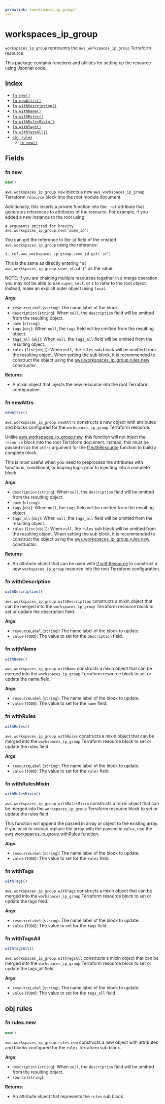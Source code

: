 ```yaml
---
permalink: /workspaces_ip_group/
---
```


# workspaces_ip_group

`workspaces_ip_group` represents the `aws_workspaces_ip_group` Terraform resource.



This package contains functions and utilities for setting up the resource using Jsonnet code.


## Index

* [`fn new()`](#fn-new)
* [`fn newAttrs()`](#fn-newattrs)
* [`fn withDescription()`](#fn-withdescription)
* [`fn withName()`](#fn-withname)
* [`fn withRules()`](#fn-withrules)
* [`fn withRulesMixin()`](#fn-withrulesmixin)
* [`fn withTags()`](#fn-withtags)
* [`fn withTagsAll()`](#fn-withtagsall)
* [`obj rules`](#obj-rules)
  * [`fn new()`](#fn-rulesnew)

## Fields

### fn new

```ts
new()
```


`aws.workspaces_ip_group.new` injects a new `aws_workspaces_ip_group` Terraform `resource`
block into the root module document.

Additionally, this inserts a private function into the `_ref` attribute that generates references to attributes of the
resource. For example, if you added a new instance to the root using:

    # arguments omitted for brevity
    aws.workspaces_ip_group.new('some_id')

You can get the reference to the `id` field of the created `aws.workspaces_ip_group` using the reference:

    $._ref.aws_workspaces_ip_group.some_id.get('id')

This is the same as directly entering `"${ aws_workspaces_ip_group.some_id.id }"` as the value.

NOTE: if you are chaining multiple resources together in a merge operation, you may not be able to use `super`, `self`,
or `$` to refer to the root object. Instead, make an explicit outer object using `local`.

**Args**:
  - `resourceLabel` (`string`): The name label of the block.
  - `description` (`string`):  When `null`, the `description` field will be omitted from the resulting object.
  - `name` (`string`): 
  - `tags` (`obj`):  When `null`, the `tags` field will be omitted from the resulting object.
  - `tags_all` (`obj`):  When `null`, the `tags_all` field will be omitted from the resulting object.
  - `rules` (`list[obj]`):  When `null`, the `rules` sub block will be omitted from the resulting object. When setting the sub block, it is recommended to construct the object using the [aws.workspaces_ip_group.rules.new](#fn-workspacesipgrouprulesnew) constructor.

**Returns**:
- A mixin object that injects the new resource into the root Terraform configuration.


### fn newAttrs

```ts
newAttrs()
```


`aws.workspaces_ip_group.newAttrs` constructs a new object with attributes and blocks configured for the `workspaces_ip_group`
Terraform resource.

Unlike [aws.workspaces_ip_group.new](#fn-workspacesipgroupnew), this function will not inject the `resource`
block into the root Terraform document. Instead, this must be passed in as the `attrs` argument for the
[tf.withResource](https://github.com/tf-libsonnet/core/tree/main/docs#fn-withresource) function to build a complete block.

This is most useful when you need to preprocess the attributes with functions, conditional, or looping logic prior to
injecting into a complete block.

**Args**:
  - `description` (`string`):  When `null`, the `description` field will be omitted from the resulting object.
  - `name` (`string`): 
  - `tags` (`obj`):  When `null`, the `tags` field will be omitted from the resulting object.
  - `tags_all` (`obj`):  When `null`, the `tags_all` field will be omitted from the resulting object.
  - `rules` (`list[obj]`):  When `null`, the `rules` sub block will be omitted from the resulting object. When setting the sub block, it is recommended to construct the object using the [aws.workspaces_ip_group.rules.new](#fn-workspacesipgrouprulesnew) constructor.

**Returns**:
  - An attribute object that can be used with [tf.withResource](https://github.com/tf-libsonnet/core/tree/main/docs#fn-withresource) to construct a new `workspaces_ip_group` resource into the root Terraform configuration.


### fn withDescription

```ts
withDescription()
```

`aws.workspaces_ip_group.withDescription` constructs a mixin object that can be merged into the `workspaces_ip_group`
Terraform resource block to set or update the description field.



**Args**:
  - `resourceLabel` (`string`): The name label of the block to update.
  - `value` (`TODO`): The value to set for the `description` field.


### fn withName

```ts
withName()
```

`aws.workspaces_ip_group.withName` constructs a mixin object that can be merged into the `workspaces_ip_group`
Terraform resource block to set or update the name field.



**Args**:
  - `resourceLabel` (`string`): The name label of the block to update.
  - `value` (`TODO`): The value to set for the `name` field.


### fn withRules

```ts
withRules()
```

`aws.workspaces_ip_group.withRules` constructs a mixin object that can be merged into the `workspaces_ip_group`
Terraform resource block to set or update the rules field.



**Args**:
  - `resourceLabel` (`string`): The name label of the block to update.
  - `value` (`TODO`): The value to set for the `rules` field.


### fn withRulesMixin

```ts
withRulesMixin()
```

`aws.workspaces_ip_group.withRulesMixin` constructs a mixin object that can be merged into the `workspaces_ip_group`
Terraform resource block to set or update the rules field.

This function will append the passed in array or object to the existing array. If you wish
to instead replace the array with the passed in `value`, use the [aws.workspaces_ip_group.withRules](TODO)
function.


**Args**:
  - `resourceLabel` (`string`): The name label of the block to update.
  - `value` (`TODO`): The value to set for the `rules` field.


### fn withTags

```ts
withTags()
```

`aws.workspaces_ip_group.withTags` constructs a mixin object that can be merged into the `workspaces_ip_group`
Terraform resource block to set or update the tags field.



**Args**:
  - `resourceLabel` (`string`): The name label of the block to update.
  - `value` (`TODO`): The value to set for the `tags` field.


### fn withTagsAll

```ts
withTagsAll()
```

`aws.workspaces_ip_group.withTagsAll` constructs a mixin object that can be merged into the `workspaces_ip_group`
Terraform resource block to set or update the tags_all field.



**Args**:
  - `resourceLabel` (`string`): The name label of the block to update.
  - `value` (`TODO`): The value to set for the `tags_all` field.


## obj rules



### fn rules.new

```ts
new()
```


`aws.workspaces_ip_group.rules.new` constructs a new object with attributes and blocks configured for the `rules`
Terraform sub block.



**Args**:
  - `description` (`string`):  When `null`, the `description` field will be omitted from the resulting object.
  - `source` (`string`): 

**Returns**:
  - An attribute object that represents the `rules` sub block.
